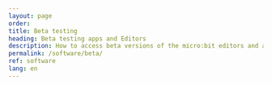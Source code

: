 ```yaml
---
layout: page
order:
title: Beta testing
heading: Beta testing apps and Editors  
description: How to access beta versions of the micro:bit editors and apps
permalink: /software/beta/
ref: software
lang: en
---
```

